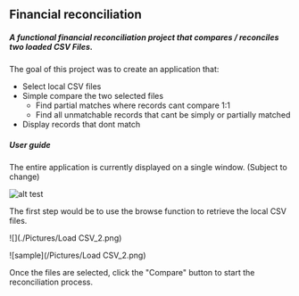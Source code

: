 ## Financial reconciliation

##### A functional financial reconciliation project that compares / reconciles two loaded CSV Files.

The goal of this project was to create an application that:

* Select local CSV files
* Simple compare the two selected files
  * Find partial matches where records cant compare 1:1
  * Find all unmatchable records that cant be simply or partially matched
* Display records that dont match

##### User guide

The entire application is currently displayed on a single window. (Subject to change)

![alt test](Pictures/Unmatchable)

The first step would be to use the browse function to retrieve the local CSV files.

![](./Pictures/Load CSV_2.png)


![sample](/Pictures/Load CSV_2.png)


Once the files are selected, click the "Compare" button to start the reconciliation process.


